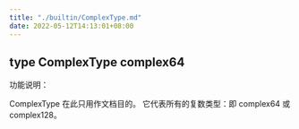```yaml
---
title: "./builtin/ComplexType.md"
date: 2022-05-12T14:13:01+08:00
---
```

## type ComplexType complex64

功能说明：

ComplexType 在此只用作文档目的。 它代表所有的复数类型：即 complex64 或 complex128。